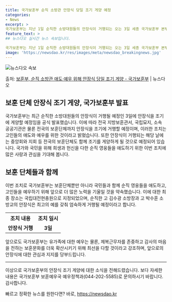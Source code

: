 ```yaml
---
title: 국가보훈부 순직 소방관 안장식 당일 조기 게양 예정
categories:
- News
excerpt: >
국가보훈부는 지난 1일 순직한 소방대원들의 안장식이 거행되는 오는 3일 세종 국가보훈부 본부를 포함한 전국 …
feature_text: >
## 뉴스다오 실시간 뉴스 속보입니다.

국가보훈부는 지난 1일 순직한 소방대원들의 안장식이 거행되는 오는 3일 세종 국가보훈부 본부를 포함한 전국 …
image: 'https://newsdao.kr/res/images/meta/newsdao_breakingnews.jpg'
---
```


![뉴스다오 속보](https://newsdao.kr/res/images/meta/newsdao_breakingnews.jpg)

<p>출처: <a href="https://newsdao.kr/3103" rel="dofollow">보훈부, 순직 소방관 애도·예우 위해 안장식 당일 조기 게양 - 국가보훈부</a> | 뉴스다오</p>

<h2>보훈 단체 안장식 조기 게양, 국가보훈부 발표</h2>

<p data-ke-size="size16">국가보훈부는 최근 순직한 소방대원들의 안장식이 거행될 예정인 3일에 안장식을 조기에 게양할 예정임을 공식 발표했습니다. 이에 따라 전국 지방보훈관서, 국립묘지, 소속 공공기관은 물론 전국의 보훈단체까지 안장식을 조기에 거행할 예정이며, 이러한 조치는 고인들의 애도와 예우를 위한 것이라고 밝혔습니다. 또한 안장식이 거행되는 해당 날에는 중앙회와 지회 등 전국의 보훈단체도 함께 조기를 게양하게 될 것으로 예정되어 있습니다. 국가와 국민을 위해 희생과 헌신을 다한 순직 영웅들을 애도하기 위한 이번 조치에 많은 사랑과 관심을 기대해 봅니다.</p>

<h2 data-ke-size="size26">보훈 단체들과 함께</h2>

<p data-ke-size="size16">이번 조치로 국가보훈부는 보훈단체뿐만 아니라 국민들과 함께 순직 영웅들을 애도하고, 고인들을 예우하기 위해 앞으로 더 많은 노력을 기울일 것을 약속했습니다. 이에 대한 최종 장소는 국립대전현충원으로 지정되었으며, 순직한 고 김수광 소방장과 고 박수훈 소방교의 안장식은 최고의 예를 갖춰 엄숙하게 거행될 예정이라고 합니다.</p>

<table>
    <tr>
        <th>조치 내용</th>
        <th>조치 일시</th>
    </tr>
    <tr>
        <td style="text-align: center; height: 17px;"><b>안장식 거행</b></td>
        <td style="text-align: center; height: 17px;"><b>3일</b></td>
    </tr>
</table>

<p data-ke-size="size16">앞으로도 국가보훈부는 유가족에 대한 예우는 물론, 제복근무자를 존중하고 감사의 마음을 전하는 보훈문화를 더욱 확산시키기 위해 최선을 다할 것이라고 강조하며, 앞으로의 안장식에 대한 관심과 지지를 당부드립니다.</p>

<hr>

<p data-ke-size="size16">이상으로 국가보훈부의 안장식 조기 게양에 대한 소식을 전해드렸습니다. 보다 자세한 내용은 국가보훈부 보훈예우국 예우정책과(044-202-5585)로 문의하시기 바랍니다. 감사합니다.</p> 

빠르고 정확한 뉴스를 원한다면? 바로, <a href="https://newsdao.kr" rel="dofollow">https://newsdao.kr</a>


    
